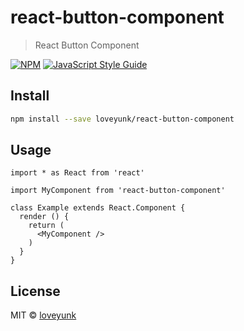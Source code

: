# react-button-component

> React Button Component

[![NPM](https://img.shields.io/npm/v/react-button-component.svg)](https://www.npmjs.com/package/react-button-component) [![JavaScript Style Guide](https://img.shields.io/badge/code_style-standard-brightgreen.svg)](https://standardjs.com)

## Install

```bash
npm install --save loveyunk/react-button-component
```

## Usage

```tsx
import * as React from 'react'

import MyComponent from 'react-button-component'

class Example extends React.Component {
  render () {
    return (
      <MyComponent />
    )
  }
}
```

## License

MIT © [loveyunk](https://github.com/loveyunk)
